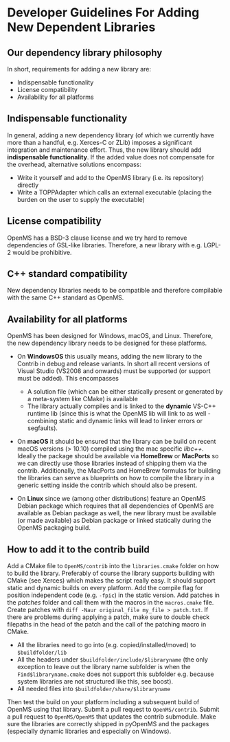 Developer Guidelines For Adding New Dependent Libraries
======================================================

## Our dependency library philosophy

In short, requirements for adding a new library are:
- Indispensable functionality
- License compatibility
- Availability for all platforms

## Indispensable functionality

In general, adding a new dependency library (of which we currently have more than a handful, e.g. Xerces-C or ZLib)
imposes a significant integration and maintenance effort. Thus, the new library should add 
**indispensable functionality**. If the added value does not compensate for the overhead, alternative solutions 
encompass:


- Write it yourself and add to the OpenMS library (i.e. its repository) directly
- Write a TOPPAdapter which calls an external executable (placing the burden on the user to supply the executable)

## License compatibility

OpenMS has a BSD-3 clause license and we try hard to remove dependencies of GSL-like libraries. Therefore, a new library
with e.g. LGPL-2 would be prohibitive.


## C++ standard compatibility

New dependency libraries needs to be compatible and therefore compilable with the same C++ standard as OpenMS.

## Availability for all platforms

OpenMS has been designed for Windows, macOS, and Linux. Therefore, the new dependency library needs to be designed for
these platforms.

- On **WindowsOS** this usually means, adding the new library to the Contrib in debug and release variants. In short all
  recent versions of Visual Studio (VS2008 and onwards) must be supported (or support must be added). This encompasses
  - A solution file (which can be either statically present or generated by a meta-system like CMake) is available
  - The library actually compiles and is linked to the **dynamic** VS-C++ runtime lib (since this is what the OpenMS lib
  will link to as well - combining static and dynamic links will lead to linker errors or segfaults).


- On **macOS** it should be ensured that the library can be build on recent macOS versions (> 10.10) compiled using the
  mac specific _libc++_. Ideally the package should be available via **HomeBrew** or **MacPorts** so we can directly use
  those libraries instead of shipping them via the contrib. Additionally, the MacPorts and HomeBrew formulas for 
  building the libraries can serve as blueprints on how to compile the library in a generic setting inside the contrib 
  which should also be present.

- On **Linux** since we (among other distributions) feature an OpenMS Debian package which requires that all
dependencies of OpenMS are available as Debian package as well, the new library must be available (or made available) as 
Debian package or linked statically during the OpenMS packaging build.


## How to add it to the contrib build

Add a CMake file to `OpenMS/contrib` into the `libraries.cmake` folder on how to build the library. Preferably of course
the library supports building with CMake (see Xerces) which makes the script really easy. It should support static and
dynamic builds on every platform. Add the compile flag for position independent code (e.g. `-fpic`) in the static 
version. Add patches in the *patches* folder and call them with the macros in the `macros.cmake` file. Create patches 
with `diff -Naur original_file my_file > patch.txt`. If there are problems during applying a patch, make sure to double 
check filepaths in the head of the patch and the call of the patching macro in CMake.

- All the libraries need to go into (e.g. copied/installed/moved) to `$buildfolder/lib`
- All the headers under `$buildfolder/include/$libraryname` (the only exception to leave out the library name subfolder
  is when the `Find$libraryname.cmake` does not support this subfolder e.g. because system libraries are not structured
  like this, see boost).
- All needed files into `$buildfolder/share/$libraryname`

Then test the build on your platform including a subsequent build of OpenMS using that library. Submit a pull request to
`OpenMS/contrib`. Submit a pull request to `OpenMS/OpenMS` that updates the contrib submodule. Make sure the libraries
are correctly shipped in pyOpenMS and the packages (especially dynamic libraries and especially on Windows).
